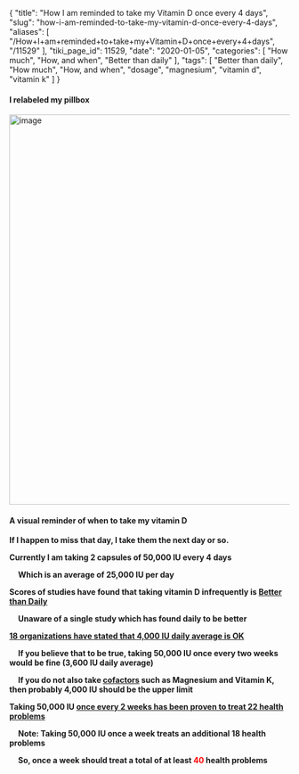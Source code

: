 {
    "title": "How I am reminded to take my Vitamin D once every 4 days",
    "slug": "how-i-am-reminded-to-take-my-vitamin-d-once-every-4-days",
    "aliases": [
        "/How+I+am+reminded+to+take+my+Vitamin+D+once+every+4+days",
        "/11529"
    ],
    "tiki_page_id": 11529,
    "date": "2020-01-05",
    "categories": [
        "How much",
        "How, and when",
        "Better than daily"
    ],
    "tags": [
        "Better than daily",
        "How much",
        "How, and when",
        "dosage",
        "magnesium",
        "vitamin d",
        "vitamin k"
    ]
}


#### I relabeled my pillbox

<img src="https://d378j1rmrlek7x.cloudfront.net/attachments/jpeg/pillbox.jpg" alt="image" width="700">

#### A visual reminder of when to take my vitamin D

 **If I happen to miss that day, I take them the next day or so.** 

 **Currently I am taking 2 capsules of 50,000 IU every 4 days** 

&nbsp; &nbsp;  **Which is an average of 25,000 IU per day** 

 **Scores of studies have found that taking vitamin D infrequently is [Better than Daily](/posts/better-than-daily)** 

&nbsp; &nbsp;  **Unaware of a single study which has found daily to be better** 

 **[18 organizations have stated that 4,000 IU daily average is OK](/posts/4000-iu-of-vitamin-d-is-ok-19-organizations-agree-2018)** 

&nbsp; &nbsp;  **If you believe that to be true, taking 50,000 IU once every two weeks would be fine (3,600 IU daily average)** 

&nbsp; &nbsp;  **If you do not also take [cofactors](/posts/vitamin-d-cofactors-in-a-nutshell) such as Magnesium and Vitamin K, then probably 4,000 IU should be the upper limit** 

 **Taking 50,000 IU [once every 2 weeks has been proven to treat 22 health problems](/posts/one-pill-every-two-weeks-gives-you-all-the-vitamin-d-most-adults-need)** 

&nbsp; &nbsp;  **Note: Taking 50,000 IU once a week treats an additional 18 health problems** 

&nbsp; &nbsp;  **So, once a week should treat a total of at least <span style="color:#F00;">40 </span>health problems**